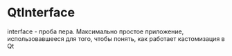 # QtInterface
interface - проба пера. Максимально простое приложение, использовавшееся для того, чтобы понять, как работает кастомизация в Qt
